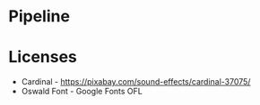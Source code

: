 # Pipeline


# Licenses

- Cardinal - https://pixabay.com/sound-effects/cardinal-37075/
- Oswald Font - Google Fonts OFL
